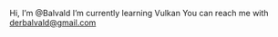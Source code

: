 Hi, I’m @Balvald
I’m currently learning Vulkan
You can reach me with derbalvald@gmail.com

<!---
Balvald/Balvald is a ✨ special ✨ repository because its `README.md` (this file) appears on your GitHub profile.
You can click the Preview link to take a look at your changes.
--->
